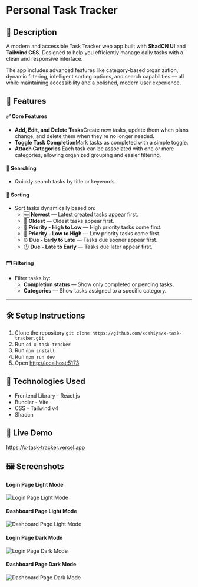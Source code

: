 # Personal Task Tracker

## 📖 Description

A modern and accessible Task Tracker web app built with **ShadCN UI** and **Tailwind CSS**. Designed to help you efficiently manage daily tasks with a clean and responsive interface.

The app includes advanced features like category-based organization, dynamic filtering, intelligent sorting options, and search capabilities — all while maintaining accessibility and a polished, modern user experience.

## 🚀 Features

#### ✅ Core Features

- **Add, Edit, and Delete Tasks**Create new tasks, update them when plans change, and delete them when they're no longer needed.
- **Toggle Task Completion**Mark tasks as completed with a simple toggle.
- **Attach Categories**
  Each task can be associated with one or more categories, allowing organized grouping and easier filtering.

#### 🔎 Searching

- Quickly search tasks by title or keywords.

#### 🧮 Sorting

- Sort tasks dynamically based on:
  - 🆕 **Newest** — Latest created tasks appear first.
  - 📜 **Oldest** — Oldest tasks appear first.
  - 🔺 **Priority - High to Low** — High priority tasks come first.
  - 🔻 **Priority - Low to High** — Low priority tasks come first.
  - ⏰ **Due - Early to Late** — Tasks due sooner appear first.
  - 🕒 **Due - Late to Early** — Tasks due later appear first.

#### 🗂️ Filtering

- Filter tasks by:
  - **Completion status** — Show only completed or pending tasks.
  - **Categories** — Show tasks assigned to a specific category.

---

## 🛠 Setup Instructions

1. Clone the repository `git clone https://github.com/xdahiya/x-task-tracker.git`
2. Run `cd x-task-tracker`
3. Run `npm install`
4. Run `npm run dev`
5. Open [http://localhost:5173](http://localhost:3000)

## 🧰 Technologies Used

- Frontend Library - React.js
- Bundler - Vite
- CSS - Tailwind v4
- Shadcn

## 🔗 Live Demo

https://x-task-tracker.vercel.app

## 🖼 Screenshots
#### Login Page Light Mode
![Login Page Light Mode](https://x-task-tracker.vercel.app/show1-1.png)
#### Dashboard Page Light Mode
![Dashboard Page Light Mode](https://x-task-tracker.vercel.app/show1-2.png)
#### Login Page Dark Mode
![Login Page Dark Mode](https://x-task-tracker.vercel.app/show2-1.png)
#### Dashboard Page Dark Mode
![Dashboard Page Dark Mode](https://x-task-tracker.vercel.app/show2-2.png)